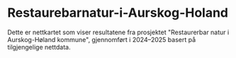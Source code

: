 # Restaurebarnatur-i-Aurskog-Holand
Dette er nettkartet som viser resultatene fra prosjektet "Restaurerbar natur i Aurskog-Høland kommune", gjennomført i 2024–2025 basert på tilgjengelige nettdata. 
